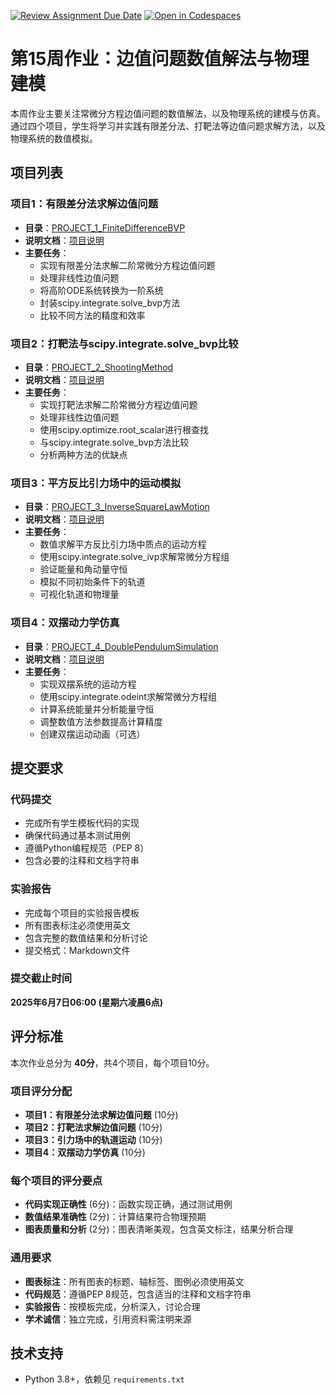 [![Review Assignment Due Date](https://classroom.github.com/assets/deadline-readme-button-22041afd0340ce965d47ae6ef1cefeee28c7c493a6346c4f15d667ab976d596c.svg)](https://classroom.github.com/a/0UiTaIgw)
[![Open in Codespaces](https://classroom.github.com/assets/launch-codespace-2972f46106e565e64193e422d61a12cf1da4916b45550586e14ef0a7c637dd04.svg)](https://classroom.github.com/open-in-codespaces?assignment_repo_id=19704469)
# 第15周作业：边值问题数值解法与物理建模

本周作业主要关注常微分方程边值问题的数值解法，以及物理系统的建模与仿真。通过四个项目，学生将学习并实践有限差分法、打靶法等边值问题求解方法，以及物理系统的数值模拟。

## 项目列表

### 项目1：有限差分法求解边值问题
- **目录**：[PROJECT_1_FiniteDifferenceBVP](./PROJECT_1_FiniteDifferenceBVP)
- **说明文档**：[项目说明](./PROJECT_1_FiniteDifferenceBVP/项目说明.md)
- **主要任务**：
  - 实现有限差分法求解二阶常微分方程边值问题
  - 处理非线性边值问题
  - 将高阶ODE系统转换为一阶系统
  - 封装scipy.integrate.solve_bvp方法
  - 比较不同方法的精度和效率

### 项目2：打靶法与scipy.integrate.solve_bvp比较
- **目录**：[PROJECT_2_ShootingMethod](./PROJECT_2_ShootingMethod)
- **说明文档**：[项目说明](./PROJECT_2_ShootingMethod/项目说明.md)
- **主要任务**：
  - 实现打靶法求解二阶常微分方程边值问题
  - 处理非线性边值问题
  - 使用scipy.optimize.root_scalar进行根查找
  - 与scipy.integrate.solve_bvp方法比较
  - 分析两种方法的优缺点

### 项目3：平方反比引力场中的运动模拟
- **目录**：[PROJECT_3_InverseSquareLawMotion](./PROJECT_3_InverseSquareLawMotion)
- **说明文档**：[项目说明](./PROJECT_3_InverseSquareLawMotion/项目说明.md)
- **主要任务**：
  - 数值求解平方反比引力场中质点的运动方程
  - 使用scipy.integrate.solve_ivp求解常微分方程组
  - 验证能量和角动量守恒
  - 模拟不同初始条件下的轨道
  - 可视化轨道和物理量

### 项目4：双摆动力学仿真
- **目录**：[PROJECT_4_DoublePendulumSimulation](./PROJECT_4_DoublePendulumSimulation)
- **说明文档**：[项目说明](./PROJECT_4_DoublePendulumSimulation/项目说明.md)
- **主要任务**：
  - 实现双摆系统的运动方程
  - 使用scipy.integrate.odeint求解常微分方程组
  - 计算系统能量并分析能量守恒
  - 调整数值方法参数提高计算精度
  - 创建双摆运动动画（可选）

## 提交要求

### 代码提交
- 完成所有学生模板代码的实现
- 确保代码通过基本测试用例
- 遵循Python编程规范（PEP 8）
- 包含必要的注释和文档字符串

### 实验报告
- 完成每个项目的实验报告模板
- 所有图表标注必须使用英文
- 包含完整的数值结果和分析讨论
- 提交格式：Markdown文件

### 提交截止时间
**2025年6月7日06:00 (星期六凌晨6点)**

## 评分标准

本次作业总分为 **40分**，共4个项目，每个项目10分。

### 项目评分分配
- **项目1：有限差分法求解边值问题** (10分)
- **项目2：打靶法求解边值问题** (10分)
- **项目3：引力场中的轨道运动** (10分)
- **项目4：双摆动力学仿真** (10分)

### 每个项目的评分要点
- **代码实现正确性** (6分)：函数实现正确，通过测试用例
- **数值结果准确性** (2分)：计算结果符合物理预期
- **图表质量和分析** (2分)：图表清晰美观，包含英文标注，结果分析合理

### 通用要求
- **图表标注**：所有图表的标题、轴标签、图例必须使用英文
- **代码规范**：遵循PEP 8规范，包含适当的注释和文档字符串
- **实验报告**：按模板完成，分析深入，讨论合理
- **学术诚信**：独立完成，引用资料需注明来源

## 技术支持
- Python 3.8+，依赖见 `requirements.txt`
